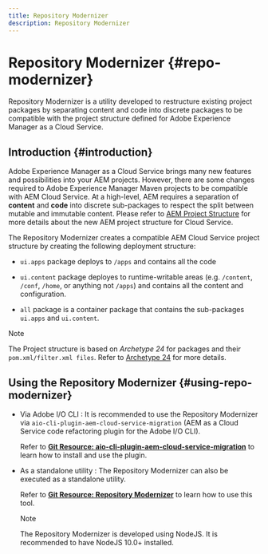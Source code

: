 ```yaml
---
title: Repository Modernizer
description: Repository Modernizer
---
```


# Repository Modernizer {#repo-modernizer}

Repository Modernizer is a utility developed to restructure existing project packages by separating content and code into discrete packages to be compatible with the project structure defined for Adobe Experience Manager as a Cloud Service.

## Introduction {#introduction}

Adobe Experience Manager as a Cloud Service brings many new features and possibilities into your AEM projects. However, there are some changes required to Adobe Experience Manager Maven projects to be compatible with AEM Cloud Service. At a high-level, AEM requires a separation of **content** and **code** into discrete sub-packages to respect the split between mutable and immutable content. Please refer to [AEM Project Structure](https://docs.adobe.com/content/help/en/experience-manager-cloud-service/implementing/developing/aem-project-content-package-structure.html) for more details about the new AEM project structure for Cloud Service. 

The Repository Modernizer creates a compatible AEM Cloud Service project structure by creating the following deployment structure:

* `ui.apps` package deploys to `/apps` and contains all the code

* `ui.content` package deployes to runtime-writable areas (e.g. `/content`, `/conf`, `/home`, or anything  not `/apps`) and contains all the content and configuration.

* `all` package is a container package that contains the sub-packages `ui.apps` and `ui.content`.

>[!NOTE]
>The Project structure is based on *Archetype 24* for packages and their `pom.xml/filter.xml files`. Refer to [Archetype 24](https://github.com/adobe/aem-project-archetype) for more details.

## Using the Repository Modernizer {#using-repo-modernizer}

* Via Adobe I/O CLI : It is recommended to use the Repository Modernizer via `aio-cli-plugin-aem-cloud-service-migration` (AEM as a Cloud Service code refactoring plugin for the Adobe I/O CLI).

  Refer to **[Git Resource: aio-cli-plugin-aem-cloud-service-migration](https://github.com/adobe/aio-cli-plugin-aem-cloud-service-migration#introduction)** to learn how to install and use the plugin.

* As a standalone utility : The Repository Modernizer can also be executed as a standalone utility.

  Refer to **[Git Resource: Repository Modernizer](https://github.com/adobe/aem-cloud-service-source-migration/tree/master/packages/repository-modernizer)** to learn how to use this tool.

  >[!NOTE]
  >
  >The Repository Modernizer is developed using NodeJS. It is recommended to have NodeJS 10.0+ installed.
